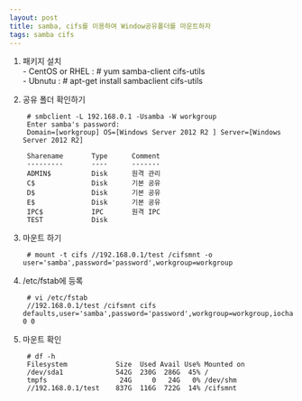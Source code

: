 ```yaml
---
layout: post
title: samba, cifs를 이용하여 Window공유폴더를 마운트하자
tags: samba cifs
---
```




1. 패키지 설치  
		 - CentOS or RHEL :  # yum samba-client cifs-utils  
	  	 - Ubnutu : # apt-get install sambaclient cifs-utils
			 
2. 공유 폴더 확인하기

		# smbclient -L 192.168.0.1 -Usamba -W workgroup
		Enter samba's password: 
		Domain=[workgroup] OS=[Windows Server 2012 R2 ] Server=[Windows Server 2012 R2]
	
		Sharename       Type      Comment
		---------       ----      -------
		ADMIN$          Disk      원격 관리
		C$              Disk      기본 공유
		D$              Disk      기본 공유
		E$              Disk      기본 공유
		IPC$            IPC       원격 IPC
		TEST            Disk      

3. 마운트 하기

		# mount -t cifs //192.168.0.1/test /cifsmnt -o user='samba',password='password',workgroup=workgroup


4. /etc/fstab에 등록

		# vi /etc/fstab
		//192.168.0.1/test /cifsmnt cifs defaults,user='samba',password='password',workgroup=workgroup,iocharset=utf8 0 0

5. 마운트 확인

		# df -h
		Filesystem            Size  Used Avail Use% Mounted on
		/dev/sda1             542G  230G  286G  45% /
		tmpfs                  24G     0   24G   0% /dev/shm
		//192.168.0.1/test    837G  116G  722G  14% /cifsmnt
